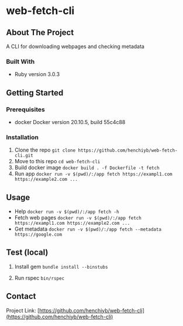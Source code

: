 # web-fetch-cli

## About The Project

A CLI for downloading webpages and checking metadata

### Built With

* Ruby version 3.0.3

## Getting Started

### Prerequisites

* docker
  Docker version 20.10.5, build 55c4c88

### Installation

1. Clone the repo
  `git clone https://github.com/henchiyb/web-fetch-cli.git`
2. Move to this repo
  `cd web-fetch-cli`
3. Build docker image
  `docker build . -f Dockerfile -t fetch`
4. Run app
  `docker run -v $(pwd)/:/app fetch https://exampl1.com https://example2.com ...`

## Usage

* Help
`docker run -v $(pwd)/:/app fetch -h`
* Fetch web pages
`docker run -v $(pwd)/:/app fetch https://exampl1.com https://example2.com ...`
* Get metadata
`docker run -v $(pwd)/:/app fetch --metadata https://google.com`

## Test (local)

1. Install gem
`bundle install --binstubs`

2. Run rspec
`bin/rspec`

## Contact

Project Link: [https://github.com/henchiyb/web-fetch-cli](https://github.com/henchiyb/web-fetch-cli)